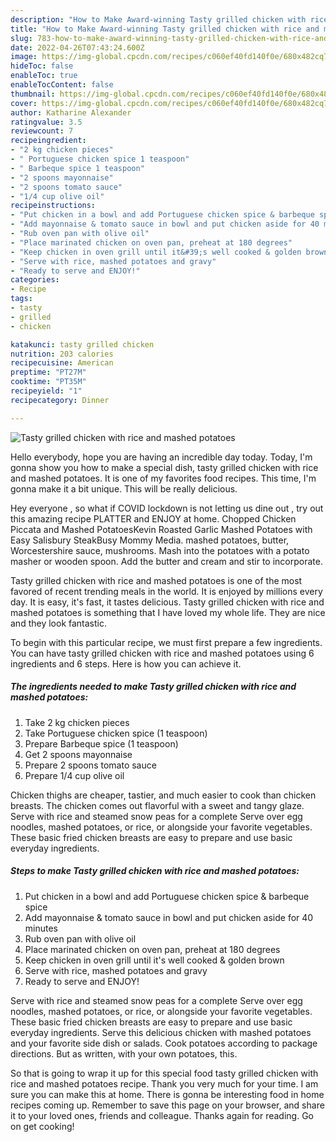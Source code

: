 ```yaml
---
description: "How to Make Award-winning Tasty grilled chicken with rice and mashed potatoes"
title: "How to Make Award-winning Tasty grilled chicken with rice and mashed potatoes"
slug: 783-how-to-make-award-winning-tasty-grilled-chicken-with-rice-and-mashed-potatoes
date: 2022-04-26T07:43:24.600Z
image: https://img-global.cpcdn.com/recipes/c060ef40fd140f0e/680x482cq70/tasty-grilled-chicken-with-rice-and-mashed-potatoes-recipe-main-photo.jpg
hideToc: false
enableToc: true
enableTocContent: false
thumbnail: https://img-global.cpcdn.com/recipes/c060ef40fd140f0e/680x482cq70/tasty-grilled-chicken-with-rice-and-mashed-potatoes-recipe-main-photo.jpg
cover: https://img-global.cpcdn.com/recipes/c060ef40fd140f0e/680x482cq70/tasty-grilled-chicken-with-rice-and-mashed-potatoes-recipe-main-photo.jpg
author: Katharine Alexander
ratingvalue: 3.5
reviewcount: 7
recipeingredient:
- "2 kg chicken pieces"
- " Portuguese chicken spice 1 teaspoon"
- " Barbeque spice 1 teaspoon"
- "2 spoons mayonnaise"
- "2 spoons tomato sauce"
- "1/4 cup olive oil"
recipeinstructions:
- "Put chicken in a bowl and add Portuguese chicken spice & barbeque spice"
- "Add mayonnaise & tomato sauce in bowl and put chicken aside for 40 minutes"
- "Rub oven pan with olive oil"
- "Place marinated chicken on oven pan, preheat at 180 degrees"
- "Keep chicken in oven grill until it&#39;s well cooked & golden brown"
- "Serve with rice, mashed potatoes and gravy"
- "Ready to serve and ENJOY!"
categories:
- Recipe
tags:
- tasty
- grilled
- chicken

katakunci: tasty grilled chicken 
nutrition: 203 calories
recipecuisine: American
preptime: "PT27M"
cooktime: "PT35M"
recipeyield: "1"
recipecategory: Dinner

---
```



![Tasty grilled chicken with rice and mashed potatoes](https://img-global.cpcdn.com/recipes/c060ef40fd140f0e/680x482cq70/tasty-grilled-chicken-with-rice-and-mashed-potatoes-recipe-main-photo.jpg)

Hello everybody, hope you are having an incredible day today. Today, I'm gonna show you how to make a special dish, tasty grilled chicken with rice and mashed potatoes. It is one of my favorites food recipes. This time, I'm gonna make it a bit unique. This will be really delicious.

Hey everyone , so what if COVID lockdown is not letting us dine out , try out this amazing recipe PLATTER and ENJOY at home. Chopped Chicken Piccata and Mashed PotatoesKevin Roasted Garlic Mashed Potatoes with Easy Salisbury SteakBusy Mommy Media. mashed potatoes, butter, Worcestershire sauce, mushrooms. Mash into the potatoes with a potato masher or wooden spoon. Add the butter and cream and stir to incorporate.

Tasty grilled chicken with rice and mashed potatoes is one of the most favored of recent trending meals in the world. It is enjoyed by millions every day. It is easy, it's fast, it tastes delicious. Tasty grilled chicken with rice and mashed potatoes is something that I have loved my whole life. They are nice and they look fantastic.


To begin with this particular recipe, we must first prepare a few ingredients. You can have tasty grilled chicken with rice and mashed potatoes using 6 ingredients and 6 steps. Here is how you can achieve it.

<!--inarticleads1-->

##### The ingredients needed to make Tasty grilled chicken with rice and mashed potatoes:

1. Take 2 kg chicken pieces
1. Take  Portuguese chicken spice (1 teaspoon)
1. Prepare  Barbeque spice (1 teaspoon)
1. Get 2 spoons mayonnaise
1. Prepare 2 spoons tomato sauce
1. Prepare 1/4 cup olive oil


Chicken thighs are cheaper, tastier, and much easier to cook than chicken breasts. The chicken comes out flavorful with a sweet and tangy glaze. Serve with rice and steamed snow peas for a complete Serve over egg noodles, mashed potatoes, or rice, or alongside your favorite vegetables. These basic fried chicken breasts are easy to prepare and use basic everyday ingredients. 

<!--inarticleads2-->

##### Steps to make Tasty grilled chicken with rice and mashed potatoes:

1. Put chicken in a bowl and add Portuguese chicken spice & barbeque spice
1. Add mayonnaise & tomato sauce in bowl and put chicken aside for 40 minutes
1. Rub oven pan with olive oil
1. Place marinated chicken on oven pan, preheat at 180 degrees
1. Keep chicken in oven grill until it&#39;s well cooked & golden brown
1. Serve with rice, mashed potatoes and gravy
1. Ready to serve and ENJOY!

Serve with rice and steamed snow peas for a complete Serve over egg noodles, mashed potatoes, or rice, or alongside your favorite vegetables. These basic fried chicken breasts are easy to prepare and use basic everyday ingredients. Serve this delicious chicken with mashed potatoes and your favorite side dish or salads. Cook potatoes according to package directions. But as written, with your own potatoes, this. 

So that is going to wrap it up for this special food tasty grilled chicken with rice and mashed potatoes recipe. Thank you very much for your time. I am sure you can make this at home. There is gonna be interesting food in home recipes coming up. Remember to save this page on your browser, and share it to your loved ones, friends and colleague. Thanks again for reading. Go on get cooking!
